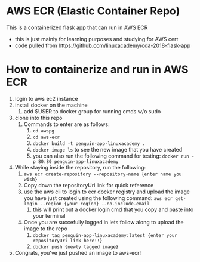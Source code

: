 # AWS ECR (Elastic Container Repo)

This is a containerized flask app that can run in AWS ECR
- this is just mainly for learning purposes and studying for AWS cert
- code pulled from https://github.com/linuxacademy/cda-2018-flask-app


# How to containerize and run in AWS ECR

1. login to aws ec2 instance
2. install docker on the machine
   1. add $USER to docker group for running cmds w/o sudo
3. clone into this repo
   1. Commands to enter are as follows:
      1. `cd awspg`
      2. `cd aws-ecr`
      3. `docker build -t penguin-app-linuxacademy .`
      4. `docker image ls` to see the new image that you have created
      5. you can also run the following command for testing: `docker run -p 80:80 penguin-app-linuxacademy`  
4. While staying inside the repository, run the following:
   1. `aws ecr create-repository --repository-name {enter name you wish}`
   2. Copy down the repositoryUri link for quick reference
   3. use the aws cli to login to ecr docker registry and upload the image you have just created using the following command: `aws ecr get-login --region {your region} --no-include-email`
      1. this will print out a docker login cmd that you copy and paste into your terminal
   4. Once you are succefully logged in lets follow along to upload the image to the repo
      1. `docker tag penguin-app-linuxacademy:latest {enter your repositoryUri link here!!}`
      2. `docker push {newly tagged image}`
5. Congrats, you've just pushed an image to aws-ecr!
